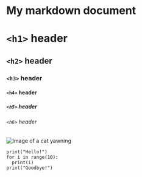 # My markdown document
# `<h1>` header
## `<h2>` header
### `<h3>` header
#### `<h4>` header
##### `<h5>` header
###### `<h6>` header

![Image of a cat yawning](https://cdn.britannica.com/70/234870-050-D4D024BB/Orange-colored-cat-yawns-displaying-teeth.jpg)

```
print("Hello!")
for i in range(10):
  print(i)
print("Goodbye!")
```
